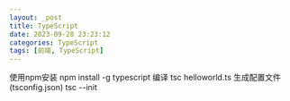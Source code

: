 ```yaml
---
layout: _post
title: TypeScript
date: 2023-09-28 23:23:12
categories: TypeScript
tags: [前端, TypeScript]
---
```

使用npm安装
npm install -g typescript
编译
tsc helloworld.ts
生成配置文件(tsconfig.json)
tsc --init

